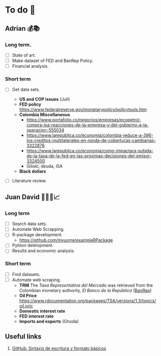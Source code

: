 # To do 📝

## Adrian 💰📚
### Long term.
- [ ] State of art.
- [ ] Make dataset of FED and BanRep Policy.
- [ ] Financial analysis.

### Short term
- [ ] Get data sets.
    * **US and COP issues** (Juli)
    * **FED policy** https://www.federalreserve.gov/monetarypolicy/policytools.htm
    * **Colombia Miscellaneous**
       * https://www.portafolio.co/negocios/empresas/ecopetrol-compra-isa-reacciones-de-la-empresa-y-del-gobierno-a-la-operacion-555034
       * https://www.larepublica.co/economia/colombia-reduce-a-396-los-creditos-multilaterales-en-ronda-de-coberturas-cambiarias-3322876
       * https://www.larepublica.co/economia/como-impactara-subida-de-la-tasa-de-la-fed-en-las-proximas-decisiones-del-emisor-3324500
       * Giliski, deuda, ISA
    * **Black dollars**
- [ ] Literature review.


## Juan David 👨🏻‍💻📈
### Long term
- [ ] Search data sets.
- [ ] Automate Web Scrapping.
- [ ] R-package development.
   * https://github.com/mvuorre/exampleRPackage
- [ ] Pyhton delelopment.
- [ ] Results and economic analysis.

### Short term
- [ ] Find datasets.
- [ ] Automate web scraping.
    * **TRM** The *Tasa Representativa del Mercado* was retrieved from the Colombian monetary authority, *El Banco de la República* ([BanRep](https://www.banrep.gov.co/en/node/50244))
    * **Oil Price** https://www.rdocumentation.org/packages/TSA/versions/1.3/topics/oil.pric
    * **Domestic interest rate**
    * **FED interest rate**
    * **Imports and exports** (Ghoda)

## Useful links
1. [GitHub: Sintaxis de escritura y formato básicos](https://docs.github.com/es/get-started/writing-on-github/getting-started-with-writing-and-formatting-on-github/basic-writing-and-formatting-syntax)
